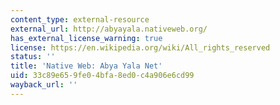 ```yaml
---
content_type: external-resource
external_url: http://abyayala.nativeweb.org/
has_external_license_warning: true
license: https://en.wikipedia.org/wiki/All_rights_reserved
status: ''
title: 'Native Web: Abya Yala Net'
uid: 33c89e65-9fe0-4bfa-8ed0-c4a906e6cd99
wayback_url: ''
---
```

